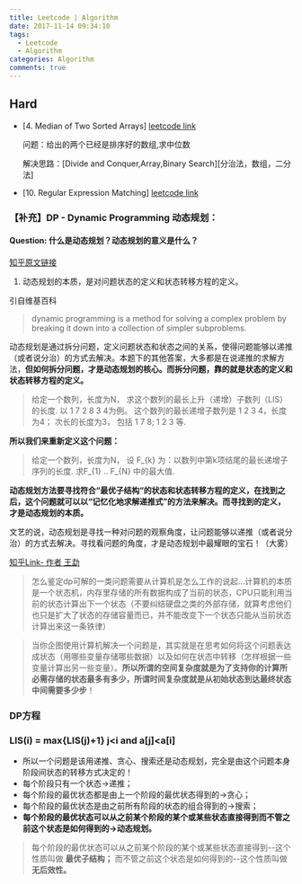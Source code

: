```yaml
---
title: Leetcode | Algorithm
date: 2017-11-14 09:34:10
tags:
  - Leetcode
  - Algorithm
categories: Algorithm
comments: true
---
```


## Hard
- [4. Median of Two Sorted Arrays]
[leetcode link](https://leetcode.com/problems/median-of-two-sorted-arrays/description/ )

  问题：给出的两个已经是排序好的数组,求中位数

  解决思路：[Divide and Conquer,Array,Binary Search][分治法，数组，二分法]
- [10. Regular Expression Matching] [leetcode link](https://leetcode.com/problems/regular-expression-matching/ )

### 【补充】DP - Dynamic Programming 动态规划：

#### Question: 什么是动态规划？动态规划的意义是什么？
[知乎原文链接](https://www.zhihu.com/question/23995189)

1. 动态规划的本质，是对问题状态的定义和状态转移方程的定义。

引自维基百科
>dynamic programming is a method for solving a complex problem by breaking it down into a collection of simpler subproblems.

动态规划是通过拆分问题，定义问题状态和状态之间的关系，使得问题能够以递推（或者说分治）的方式去解决。本题下的其他答案，大多都是在说递推的求解方法，**但如何拆分问题，才是动态规划的核心。而拆分问题，靠的就是状态的定义和状态转移方程的定义。**

>给定一个数列，长度为N，
求这个数列的最长上升（递增）子数列（LIS）的长度.
以 1 7 2 8 3 4为例。
>这个数列的最长递增子数列是 1 2 3 4，长度为4；
>次长的长度为3， 包括 1 7 8; 1 2 3 等.

**所以我们来重新定义这个问题：**

>给定一个数列，长度为N，
>设 F_{k} 为：以数列中第k项结尾的最长递增子序列的长度.
>求F_{1} .. F_{N} 中的最大值.

**动态规划方法要寻找符合“最优子结构“的状态和状态转移方程的定义，在找到之后，这个问题就可以以“记忆化地求解递推式”的方法来解决。而寻找到的定义，才是动态规划的本质。**

文艺的说，动态规划是寻找一种对问题的观察角度，让问题能够以递推（或者说分治）的方式去解决。寻找看问题的角度，才是动态规划中最耀眼的宝石！（大雾）

[知乎Link- 作者 王勐](https://www.zhihu.com/question/23995189/answer/35429905)

>怎么鉴定dp可解的一类问题需要从计算机是怎么工作的说起…计算机的本质是一个状态机，内存里存储的所有数据构成了当前的状态，CPU只能利用当前的状态计算出下一个状态（不要纠结硬盘之类的外部存储，就算考虑他们也只是扩大了状态的存储容量而已，并不能改变下一个状态只能从当前状态计算出来这一条铁律）

>当你企图使用计算机解决一个问题是，其实就是在思考如何将这个问题表达成状态（用哪些变量存储哪些数据）以及如何在状态中转移（怎样根据一些变量计算出另一些变量）。**所以所谓的空间复杂度就是为了支持你的计算所必需存储的状态最多有多少，所谓时间复杂度就是从初始状态到达最终状态中间需要多少步**！

### DP方程

### LIS(i) = max{LIS(j)+1} j<i and a[j]<a[i]

- 所以一个问题是该用递推、贪心、搜索还是动态规划，完全是由这个问题本身阶段间状态的转移方式决定的！
- 每个阶段只有一个状态->递推；
- 每个阶段的最优状态都是由上一个阶段的最优状态得到的->贪心；
- 每个阶段的最优状态是由之前所有阶段的状态的组合得到的->搜索；
- **每个阶段的最优状态可以从之前某个阶段的某个或某些状态直接得到而不管之前这个状态是如何得到的->动态规划。**

>每个阶段的最优状态可以从之前某个阶段的某个或某些状态直接得到--这个性质叫做 **最优子结构；** 
>而不管之前这个状态是如何得到的--这个性质叫做 **无后效性。**
